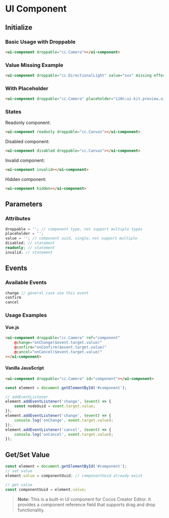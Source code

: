 # UI Component

## Initialize

### Basic Usage with Droppable

```html
<ui-component droppable="cc.Camera"></ui-component>
```

### Value Missing Example

```html
<ui-component droppable="cc.DirectionalLight" value="xxx" missing effective></ui-component>
```

### With Placeholder

```html
<ui-component droppable="cc.Camera" placeholder="i18n:ui-kit.preview.ui.component.placeholder"></ui-component>
```

### States

Readonly component:
```html
<ui-component readonly droppable="cc.Canvas"></ui-component>
```

Disabled component:
```html
<ui-component disabled droppable="cc.Canvas"></ui-component>
```

Invalid component:
```html
<ui-component invalid></ui-component>
```

Hidden component:
```html
<ui-component hidden></ui-component>
```

## Parameters

### Attributes
```typescript
droppable = ''; // component type, not support multiple types
placeholder = '';
value = ''; // component uuid, single，not support multiple
disabled; // statement
readonly; // statement
invalid; // statement
```

## Events

### Available Events
```typescript
change // general case use this event
confirm
cancel
```

### Usage Examples

#### Vue.js
```html
<ui-component droppable="cc.Camera" ref="component"
    @change="onChange($event.target.value)"
    @confirm="onConfirm($event.target.value)"
    @cancel="onCancel($event.target.value)"
></ui-component>
```

#### Vanilla JavaScript
```html
<ui-component droppable="cc.Camera" id="component"></ui-component>
```

```javascript
const element = document.getElementById('#component');

// addEventListener
element.addEventListener('change', (event) => {
    const nodeUuid = event.target.value;
});
element.addEventListener('change', (event) => {
    console.log('onChange', event.target.value);
});
element.addEventListener('cancel', (event) => {
    console.log('onCancel', event.target.value);
});
```

## Get/Set Value
```javascript
const element = document.getElementById('#component');
// set value
element.value = componentUuid; // componentUuid already exist

// get value
const componentUuid = element.value;
```

> **Note:** This is a built-in UI component for Cocos Creator Editor. It provides a component reference field that supports drag and drop functionality. 